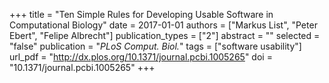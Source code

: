 +++
title = "Ten Simple Rules for Developing Usable Software in Computational Biology"
date = 2017-01-01
authors = ["Markus List", "Peter Ebert", "Felipe Albrecht"]
publication_types = ["2"]
abstract = ""
selected = "false"
publication = "*PLoS Comput. Biol.*"
tags = ["software usability"]
url_pdf = "http://dx.plos.org/10.1371/journal.pcbi.1005265"
doi = "10.1371/journal.pcbi.1005265"
+++

